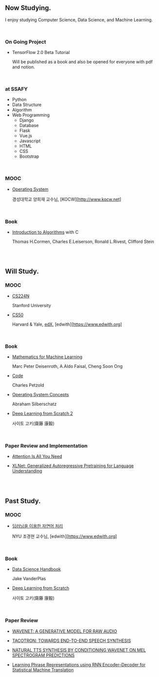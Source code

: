 ## Now Studying.

I enjoy studying Computer Science, Data Science, and Machine Learning.

<br>

### On Going Project

- TensorFlow 2.0 Beta Tutorial

  Will be published as a book and also be opened for everyone with pdf and notion.

<br>

### at SSAFY

- Python
- Data Structure
- Algorithm
- Web Programming
  - Django
  - Database
  - Flask
  - Vue.js
  - Javascript
  - HTML
  - CSS
  - Bootstrap

<br>

### MOOC

- [Operating System](http://www.kocw.net/home/cview.do?cid=5c3c30382c7bbcf6)

  경성대학교 양희재 교수님, [KOCW][http://www.kocw.net]

<br>

### Book

- [Introduction to Algorithms](http://www.hanbit.co.kr/store/books/look.php?p_code=B9722727468) with C

  Thomas H.Cormen, Charles E.Leiserson, Ronald L.Rivest, Clifford Stein

<br><br>

## Will Study.

### MOOC

- [CS224N](https://www.youtube.com/watch?v=8rXD5-xhemo&list=PLoROMvodv4rOhcuXMZkNm7j3fVwBBY42z)

  Stanford University

- [CS50](https://www.edwith.org/cs50)

  Harvard & Yale, [edX](https://www.edx.org/), [edwith][https://www.edwith.org]

<br>

### Book

- [Mathematics for Machine Learning](https://mml-book.github.io/)

  Marc Peter Deisenroth, A.Aldo Faisal, Cheng Soon Ong

- [Code](http://www.charlespetzold.com/books/)

  Charles Petzold

- [Operating System Concepts](https://book.naver.com/bookdb/book_detail.nhn?bid=7218891)

  Abraham Silberschatz

- [Deep Learning from Scratch 2](http://www.hanbit.co.kr/store/books/look.php?p_code=B8950212853)

  사이토 고키(齋藤 康毅)

<br>

### Paper Review and Implementation

- [Attention Is All You Need](https://arxiv.org/pdf/1706.03762.pdf)

- [XLNet: Generalized Autoregressive Pretraining for Language Understanding](https://arxiv.org/pdf/1906.08237.pdf)

<br><br>

## Past Study.

### MOOC

- [딥러닝을 이용한 자연어 처리](https://www.edwith.org/deepnlp/joinLectures/17363)

  NYU 조경현 교수님, [edwith][https://www.edwith.org]

<br>

### Book

- [Data Science Handbook](https://jakevdp.github.io/PythonDataScienceHandbook/)

  Jake VanderPlas

- [Deep Learning from Scratch](http://www.hanbit.co.kr/media/community/review_view.html?hbr_idx=3595)

  사이토 고키(齋藤 康毅)

<br>

### Paper Review

- [WAVENET: A GENERATIVE MODEL FOR RAW AUDIO](https://arxiv.org/pdf/1609.03499.pdf)

- [TACOTRON: TOWARDS END-TO-END SPEECH SYNTHESIS](https://arxiv.org/pdf/1703.10135.pdf)

- [NATURAL TTS SYNTHESIS BY CONDITIONING WAVENET ON MEL SPECTROGRAM
  PREDICTIONS](https://arxiv.org/pdf/1712.05884.pdf)

- [Learning Phrase Representations using RNN Encoder–Decoder for Statistical Machine Translation](https://arxiv.org/pdf/1406.1078.pdf)

